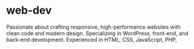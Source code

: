 # web-dev
Passionate about crafting responsive, high-performance websites with clean code and modern design. Specializing in WordPress, front-end, and back-end development. Experienced in HTML, CSS, JavaScript, PHP,
